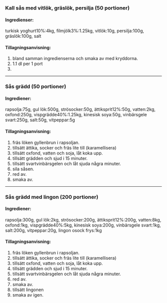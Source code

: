 ### Kall sås med vitlök, gräslök, persilja (50 portioner)
#### Ingredienser:
turkisk yoghurt10%:4kg, filmjölk3%:1.25kg, vitlök:10g, persilja:100g, gräslök:100g, salt

#### Tillagningsanvisning:
1. bland samman ingredienserna och smaka av med kryddorna.
2. 1.1 dl per 1 port
3. 

--------
### Sås grädd (50 portioner)
#### Ingrediener:
rapsolja:75g, gul lök:500g, strösocker:50g, ättiksprit12%:50g, vatten:2kg, oxfond:250g, vispgrädde40%:1.25kg, kinesisk soya:50g, vinbärsgele svart:250g, salt:50g, vitpeppar:5g

#### Tillagningsanvisning:
1. fräs löken gyllenbrun i rapsoljan.
2. tillsätt ättika, socker och fräs lite till (karamellisera)
3. tillsätt oxfond, vatten och soja, låt koka upp.
4. tillsätt grädden och sjud i 15 minuter.
5. tillsätt svartvinbärsgelen och låt sjuda några minuter.
6. sila såsen.
7. red av.
8. smaka av.


--------
### Sås grädd med lingon (200 portioner)
#### Ingrediener:
rapsolja:300g, gul lök:2kg, strösocker:200g, ättiksprit12%:200g, vatten:8kg, oxfond:1kg, vispgrädde40%:5kg, kinesisk soya:200g, vinbärsgele svart:1kg, salt:200g, vitpeppar:20g, lingon osock frys:1kg

#### Tillagningsanvisning:
1. fräs löken gyllenbrun i rapsoljan.
2. tillsätt ättika, socker och fräs lite till (karamellisera)
3. tillsätt oxfond, vatten och soja, låt koka upp.
4. tillsätt grädden och sjud i 15 minuter.
5. tillsätt svartvinbärsgelen och låt sjuda några minuter.
6. red av.
7. smaka av.
8. tillsätt lingonen
9. smaka av igen.
